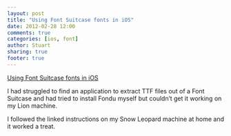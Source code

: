 ```yaml
---
layout: post
title: "Using Font Suitcase fonts in iOS"
date: 2012-02-28 12:00
comments: true
categories: [ios, font]
author: Stuart
sharing: true
footer: true
---
```


<a href="http://apalan.cat/blog/2011/10/29/font-suitcase-fonts-in-ios/">Using Font Suitcase fonts in iOS</a><br/><p>I had struggled to find an application to extract TTF files out of a Font Suitcase and had tried to install Fondu myself but couldn&#8217;t get it working on my Lion machine.  

I followed the linked instructions on my Snow Leopard machine at home and it worked a treat.
